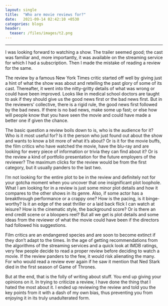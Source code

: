 ```yaml
---
layout: single
title:  "Who are movie reviews for?"
date:   2021-09-14 02:42:10 +0530
categories: blogs
header:
  teaser: /files/images/t2.png
---
```

---
I was looking forward to watching a show. The trailer seemed good; the cast was familiar and, more importantly, it was available on the streaming service for which I had a subscription. Then I made the mistake of reading a review for the same.

The review by a famous New York Times critic started off well by giving just a hint of what the show was about and retelling the past glory of some of its cast. Thereafter, it went into the nitty-gritty details of what was wrong or could have been improved. Looks like in medical school doctors are taught to ask if they should give us the good news first or the bad news first. But in the reviewers’ collective, there is a rigid rule, the good news first followed by the bad news. If there is no bad news, make some up fast; or else how will people know that you have seen the movie and could have made a better one if given the chance.

The basic question a review boils down to is, who is the audience for it? Who is it most useful for? Is it the person who just found out about the show and wants to know a bit more of what it’s about? Or is it for the movie buffs, the film critics who have watched the movie, have the blu-ray and are looking for every piece of information or trivia they can find about it? Or is the review a kind of portfolio presentation for the future employers of the reviewer? The maximum clicks for the review would be from the first category, but it usually panders to the last two.

I’m not looking for the entire plot to be in the review and definitely not for your gotcha moment when you uncover that one insignificant plot loophole. What I am looking for in a review is just some minor plot details and how it compares to the other shows in its genre. Also, if some actor has a breakthrough performance or a crappy one? How is the pacing, is it binge-worthy? Is it an edge of the seat thriller or a laid back flick I can watch at leisure? How is the cinematic style, the background score? Or is there an end credit scene or a bloopers reel? But all we get is plot details and some ideas from the reviewer of what the movie could have been if the directors had followed his suggestions.

Film critics are an endangered species and are soon to become extinct if they don’t adapt to the times. In the age of getting recommendations from the algorithms of the streaming services and a quick look at IMDB ratings, very few people decide to read a proper review before deciding to watch a movie. If the review panders to the few, it would risk alienating the many. For who would read a review ever again if he saw it mention that Ned Stark died in the first season of Game of Thrones.

But at the end, that is the folly of writing about stuff. You end up giving your opinions on it. In trying to criticize a review, I have done the thing that I hated the most about it. I ended up reviewing the review and told you the key points from it with a dash of my own bias, thus preventing you from enjoying it in its truly unadulterated form.
